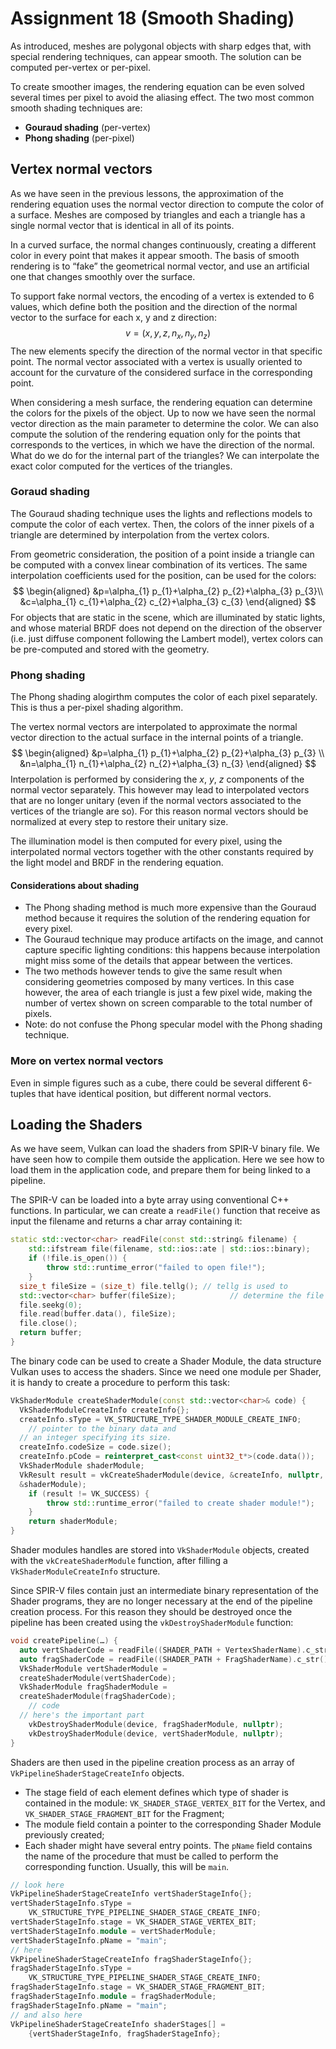 # Assignment 18 (Smooth Shading)

As introduced, meshes are polygonal objects with sharp edges that, with special rendering techniques, can appear smooth. The solution can be computed per-vertex or per-pixel.

To create smoother images, the rendering equation can be even solved several times per pixel to  avoid the aliasing effect. The two most common smooth shading techniques are:

* **Gouraud shading** (per-vertex)
* **Phong shading** (per-pixel)

## Vertex normal vectors

As we have seen in the previous lessons, the approximation  of the rendering equation uses the normal vector direction to  compute the color of a surface. Meshes are composed by triangles and each a triangle has a  single normal vector that is identical in all of its points.

In a curved surface, the normal changes continuously, creating a  different color in every point that makes it appear smooth. The basis of smooth rendering is to “fake” the geometrical  normal vector, and use an artificial one that changes smoothly over the surface.

To support fake normal vectors, the encoding of a vertex is  extended to 6 values, which define both the position and the  direction of the normal vector to the surface for each x, y and z direction:
$$
v = (x, y, z, n_x, n_y, n_z)
$$
The new elements specify the direction of the normal vector in that specific point. The normal vector associated with a vertex is usually oriented to account for the curvature of the considered surface in the corresponding point.

When considering a mesh surface, the rendering equation can determine the colors for the pixels of the object. Up to now we have seen the normal vector direction as the main parameter to determine the color. We can also compute the solution of the rendering equation only for the points that corresponds to the vertices, in which we have the direction of the normal. What do we do for the internal part of the triangles? We can interpolate the exact color computed for the vertices of the triangles.

### Goraud shading

The Gouraud shading technique uses the lights and reflections models to compute the color of each vertex. Then, the colors of the inner pixels of a triangle are determined by interpolation from the vertex colors.

From geometric consideration, the  position of a point inside a triangle can be computed with a convex linear combination of its vertices. The same interpolation coefficients  used for the position, can be used for the colors:
$$
\begin{aligned}
&p=\alpha_{1} p_{1}+\alpha_{2} p_{2}+\alpha_{3} p_{3}\\
&c=\alpha_{1} c_{1}+\alpha_{2} c_{2}+\alpha_{3} c_{3}
\end{aligned}
$$
For objects that are static in the scene, which are illuminated by  static lights, and whose material BRDF does not depend on the  direction of the observer (i.e. just diffuse component following the  Lambert model), vertex colors can be pre-computed and stored  with the geometry.

### Phong shading

The Phong shading alogirthm computes the color of each pixel  separately. This is thus a per-pixel shading algorithm.

The vertex normal vectors are interpolated to approximate the normal vector direction to the actual surface in the internal points of a triangle.
$$
\begin{aligned}
&p=\alpha_{1} p_{1}+\alpha_{2} p_{2}+\alpha_{3} p_{3} \\
&n=\alpha_{1} n_{1}+\alpha_{2} n_{2}+\alpha_{3} n_{3}
\end{aligned}
$$
Interpolation is performed by considering the $x$, $y$, $z$ components of the normal vector separately. This however may lead to interpolated vectors that are no longer unitary  (even if the normal vectors associated to the vertices of the triangle are so). For this reason normal vectors should be normalized at every step to restore their unitary size.

The illumination model is then computed for every pixel, using the interpolated normal vectors together with the other constants required by the light model and BRDF in the  rendering equation.

#### Considerations about shading

* The Phong shading method is much more expensive than the  Gouraud method because it requires the solution of the rendering equation for every pixel.
* The Gouraud technique may produce artifacts on the image,  and cannot capture specific lighting conditions: this happens  because interpolation might miss some of the details that  appear between the vertices.
* The two methods however tends to give the same result when  considering geometries composed by many vertices. In this case however, the area of each triangle is just a few  pixel wide, making the number of vertex shown on screen  comparable to the total number of pixels.
* Note: do not confuse the Phong specular model with the Phong shading technique.

### More on vertex normal vectors

Even in simple figures such as a cube, there could be several  different 6-tuples that have identical position, but different normal vectors.

## Loading the Shaders

As we have seem, Vulkan can load the shaders from SPIR-V binary file. We have seen how to compile them outside the application. Here we see how to load them in the application code, and prepare them for being linked to a pipeline.

The SPIR-V can be loaded into a byte array using conventional C++ functions. In particular, we can create a `readFile()` function that receive as input the filename and returns a char array containing it:

```c++
static std::vector<char> readFile(const std::string& filename) {
	std::ifstream file(filename, std::ios::ate | std::ios::binary);
	if (!file.is_open()) {
		throw std::runtime_error("failed to open file!");
	}
  size_t fileSize = (size_t) file.tellg(); // tellg is used to
  std::vector<char> buffer(fileSize);			 // determine the file size
  file.seekg(0);
  file.read(buffer.data(), fileSize);
  file.close();
  return buffer;
}
```

The binary code can be used to create a Shader Module, the data  structure Vulkan uses to access the shaders. Since we need one  module per Shader, it is handy to create a procedure to perform this task:

```c++
VkShaderModule createShaderModule(const std::vector<char>& code) {
  VkShaderModuleCreateInfo createInfo{};
  createInfo.sType = VK_STRUCTURE_TYPE_SHADER_MODULE_CREATE_INFO;
	// pointer to the binary data and
  // an integer specifying its size.
  createInfo.codeSize = code.size();
  createInfo.pCode = reinterpret_cast<const uint32_t*>(code.data());
  VkShaderModule shaderModule;
  VkResult result = vkCreateShaderModule(device, &createInfo, nullptr,
  &shaderModule);
	if (result != VK_SUCCESS) {
		throw std::runtime_error("failed to create shader module!");
	}
	return shaderModule;
}
```

Shader modules handles are stored into `VkShaderModule` objects, created with the `vkCreateShaderModule` function,  after filling a `VkShaderModuleCreateInfo` structure.

Since SPIR-V files contain just an intermediate binary  representation of the Shader programs, they are no longer necessary at the end of the pipeline creation process. For this  reason they should be destroyed once the pipeline has been  created using the `vkDestroyShaderModule` function:

```c++
void createPipeline(…) {
  auto vertShaderCode = readFile((SHADER_PATH + VertexShaderName).c_str());
  auto fragShaderCode = readFile((SHADER_PATH + FragShaderName).c_str());
  VkShaderModule vertShaderModule =
  createShaderModule(vertShaderCode);
  VkShaderModule fragShaderModule =
  createShaderModule(fragShaderCode);
	// code
  // here's the important part
	vkDestroyShaderModule(device, fragShaderModule, nullptr);
	vkDestroyShaderModule(device, vertShaderModule, nullptr);
}
```

Shaders are then used in the pipeline creation process as an  array of `VkPipelineShaderStageCreateInfo` objects.

* The stage field of each element defines which type of shader is contained in the module: `VK_SHADER_STAGE_VERTEX_BIT` for  the Vertex, and `VK_SHADER_STAGE_FRAGMENT_BIT` for the  Fragment;
* The module field contain a pointer to the corresponding Shader Module previously created;
* Each shader might have several entry points. The `pName` field contains the name of the procedure that must be called to perform  the corresponding function. Usually, this will be `main`.

```c++
// look here
VkPipelineShaderStageCreateInfo vertShaderStageInfo{};
vertShaderStageInfo.sType =
	VK_STRUCTURE_TYPE_PIPELINE_SHADER_STAGE_CREATE_INFO;
vertShaderStageInfo.stage = VK_SHADER_STAGE_VERTEX_BIT;
vertShaderStageInfo.module = vertShaderModule;
vertShaderStageInfo.pName = "main";
// here
VkPipelineShaderStageCreateInfo fragShaderStageInfo{};
fragShaderStageInfo.sType =
	VK_STRUCTURE_TYPE_PIPELINE_SHADER_STAGE_CREATE_INFO;
fragShaderStageInfo.stage = VK_SHADER_STAGE_FRAGMENT_BIT;
fragShaderStageInfo.module = fragShaderModule;
fragShaderStageInfo.pName = "main";
// and also here
VkPipelineShaderStageCreateInfo shaderStages[] =
	{vertShaderStageInfo, fragShaderStageInfo};
```
